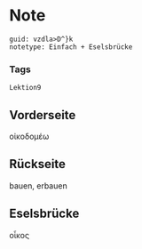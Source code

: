 # Note
```
guid: vzdla>D^}k
notetype: Einfach + Eselsbrücke
```

### Tags
```
Lektion9
```

## Vorderseite
οἰκοδομέω

## Rückseite
bauen, erbauen

## Eselsbrücke
οἶκος
